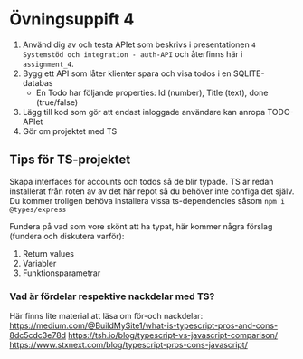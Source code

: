 # Övningsuppift 4

1. Använd dig av och testa APIet som beskrivs i presentationen `4 Systemstöd och integration - auth-API` och återfinns här i `assignment_4`.
2. Bygg ett API som låter klienter spara och visa todos i en SQLITE-databas
    - En Todo har följande properties: Id (number), Title (text), done (true/false)
3. Lägg till kod som gör att endast inloggade användare kan anropa TODO-APIet
4. Gör om projektet med TS

## Tips för TS-projektet

Skapa interfaces för accounts och todos så de blir typade. TS är redan installerat från roten av av det här repot så du behöver inte configa det själv.
Du kommer troligen behöva installera vissa ts-dependencies såsom `npm i @types/express`

Fundera på vad som vore skönt att ha typat, här kommer några förslag (fundera och diskutera varför):
1. Return values
2. Variabler
3. Funktionsparametrar

### Vad är fördelar respektive nackdelar med TS?

Här finns lite material att läsa om för-och nackdelar:
https://medium.com/@BuildMySite1/what-is-typescript-pros-and-cons-8dc5cdc3e78d
https://tsh.io/blog/typescript-vs-javascript-comparison/
https://www.stxnext.com/blog/typescript-pros-cons-javascript/
